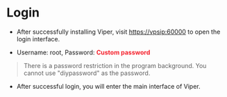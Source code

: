 # Login
+ After successfully installing Viper, visit [https://vpsip:60000](http://10.10.10.10:60000) to open the login interface.

+ Username: root, Password: **<font style="color:#F5222D;">Custom password</font>**
> There is a password restriction in the program background. You cannot use "diypassword" as the password.

+ After successful login, you will enter the main interface of Viper.